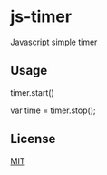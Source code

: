 # js-timer
Javascript simple timer

## Usage

timer.start()

var time = timer.stop();

## License

[MIT](LICENSE)
